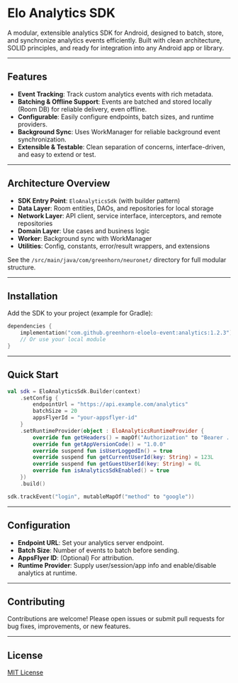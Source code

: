 # Elo Analytics SDK

A modular, extensible analytics SDK for Android, designed to batch, store, and synchronize analytics events efficiently. Built with clean architecture, SOLID principles, and ready for integration into any Android app or library.

---

## Features
- **Event Tracking**: Track custom analytics events with rich metadata.
- **Batching & Offline Support**: Events are batched and stored locally (Room DB) for reliable delivery, even offline.
- **Configurable**: Easily configure endpoints, batch sizes, and runtime providers.
- **Background Sync**: Uses WorkManager for reliable background event synchronization.
- **Extensible & Testable**: Clean separation of concerns, interface-driven, and easy to extend or test.

---

## Architecture Overview

- **SDK Entry Point**: `EloAnalyticsSdk` (with builder pattern)
- **Data Layer**: Room entities, DAOs, and repositories for local storage
- **Network Layer**: API client, service interface, interceptors, and remote repositories
- **Domain Layer**: Use cases and business logic
- **Worker**: Background sync with WorkManager
- **Utilities**: Config, constants, error/result wrappers, and extensions

See the `/src/main/java/com/greenhorn/neuronet/` directory for full modular structure.

---

## Installation

Add the SDK to your project (example for Gradle):

```kotlin
dependencies {
    implementation("com.github.greenhorn-eloelo-event:analytics:1.2.3")
    // Or use your local module
}
```

---

## Quick Start

```kotlin
val sdk = EloAnalyticsSdk.Builder(context)
    .setConfig {
        endpointUrl = "https://api.example.com/analytics"
        batchSize = 20
        appsFlyerId = "your-appsflyer-id"
    }
    .setRuntimeProvider(object : EloAnalyticsRuntimeProvider {
        override fun getHeaders() = mapOf("Authorization" to "Bearer ...")
        override fun getAppVersionCode() = "1.0.0"
        override suspend fun isUserLoggedIn() = true
        override suspend fun getCurrentUserId(key: String) = 123L
        override suspend fun getGuestUserId(key: String) = 0L
        override fun isAnalyticsSdkEnabled() = true
    })
    .build()

sdk.trackEvent("login", mutableMapOf("method" to "google"))
```

---

## Configuration

- **Endpoint URL**: Set your analytics server endpoint.
- **Batch Size**: Number of events to batch before sending.
- **AppsFlyer ID**: (Optional) For attribution.
- **Runtime Provider**: Supply user/session/app info and enable/disable analytics at runtime.

---

## Contributing

Contributions are welcome! Please open issues or submit pull requests for bug fixes, improvements, or new features.

---

## License

[MIT License](LICENSE) 
